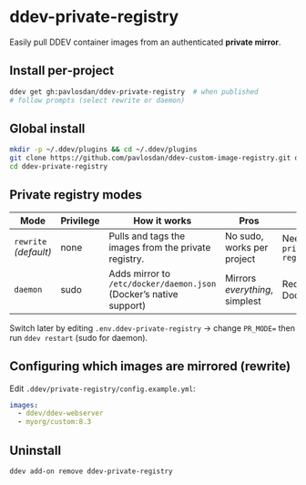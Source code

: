 # ddev-private-registry
Easily pull DDEV container images from an authenticated **private mirror**.

## Install per‑project
```bash
ddev get gh:pavlosdan/ddev-private-registry  # when published
# follow prompts (select rewrite or daemon)
```

## Global install
```bash
mkdir -p ~/.ddev/plugins && cd ~/.ddev/plugins
git clone https://github.com/pavlosdan/ddev-custom-image-registry.git ddev-private-registry
cd ddev-private-registry
```
## Private registry modes
| Mode     | Privilege | How it works | Pros | Cons |
|----------|-----------|--------------|------|------|
| `rewrite` *(default)* | none | Pulls and tags the images from the private registry. | No sudo, works per project | Needs list of images in `private-registry/config.example.com` |
| `daemon` | sudo | Adds mirror to `/etc/docker/daemon.json` (Docker’s native support) | Mirrors *everything*, simplest | Requires linux host + root + Docker restart |

Switch later by editing `.env.ddev-private-registry` → change `PR_MODE=` then run `ddev restart` (sudo for daemon).

## Configuring which images are mirrored (rewrite)
Edit `.ddev/private-registry/config.example.yml`:
```yaml
images:
  - ddev/ddev-webserver
  - myorg/custom:8.3
```

## Uninstall
```bash
ddev add‑on remove ddev-private-registry
```
